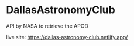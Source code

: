 # DallasAstronomyClub
API by NASA to retrieve the APOD

live site: https://dallas-astronomy-club.netlify.app/
